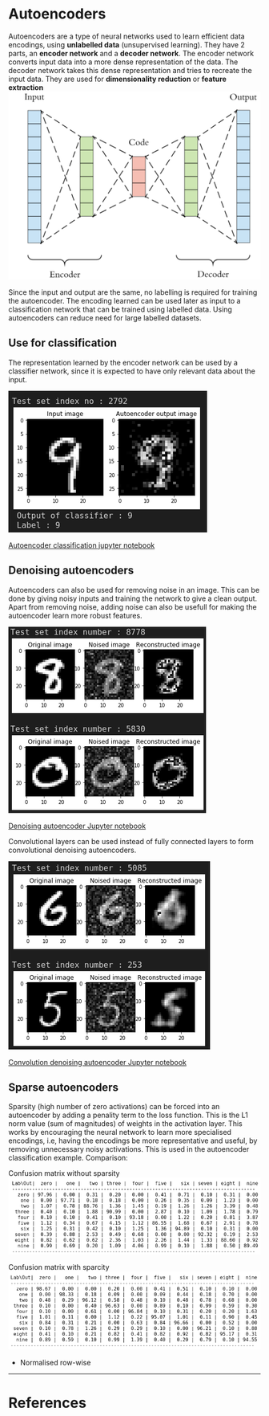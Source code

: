 # Autoencoders

Autoencoders are a type of neural networks used to learn efficient data encodings, using **unlabelled data** (unsupervised learning). They have 2 parts, an **encoder network** and a **decoder network**. The encoder network converts input data into a more dense representation of the data. The decoder network takes this dense representation and tries to recreate the input data. They are used for **dimensionality reduction** or **feature extraction**
![autoencoder architecture](../Documents/Images/autoencoders.png)

Since the input and output are the same, no labelling is required for training the autoencoder. The encoding learned can be used later as input to a classification network that can be trained using labelled data. Using autoencoders can reduce need for large labelled datasets.

## Use for classification

The representation learned by the encoder network can be used by a classifier network, since it is expected to have only relevant data about the input.

![Autoencoders for classification example](../Documents/Images/autoencoder_classification_example.png)

[Autoencoder classification jupyter notebook](./autoencoder_classification.ipynb)

## Denoising autoencoders

Autoencoders can also be used for removing noise in an image. This can be done by giving noisy inputs and training the network to give a clean output. Apart from removing noise, adding noise can also be usefull for making the autoencoder learn more robust features.

![Denoising autoencoder example](../Documents/Images/denoising_autoencoder_example.png)

[Denoising autoencoder Jupyter notebook](./denoising_autoencoder.ipynb)

Convolutional layers can be used instead of fully connected layers to form convolutional denoising autoencoders.

![Convolutional denoising autoencoder example](../Documents/Images/convolutional_denoising_autoencoder_example.png)

[Convolution denoising autoencoder Jupyter notebook](./convolutional_denoising_autoencoder.ipynb)

## Sparse autoencoders

Sparsity (high number of zero activations) can be forced into an autoencoder by adding a penality term to the loss function. This is the L1 norm value (sum of magnitudes) of weights in the activation layer. This works by encouraging the neural network to learn more specialised encodings, i.e, having the encodings be more representative and useful, by removing unnecessary noisy activations. This is used in the autoencoder classification example. Comparison:

Confusion matrix without sparsity
![no sparse accuracy](../Documents/Images/autoencoder_nosparse_acc.png)

Confusion matrix with sparcity
![sparse accutacy](../Documents/Images/autoencoder_sparse_acc.png)

- Normalised row-wise

---

# References